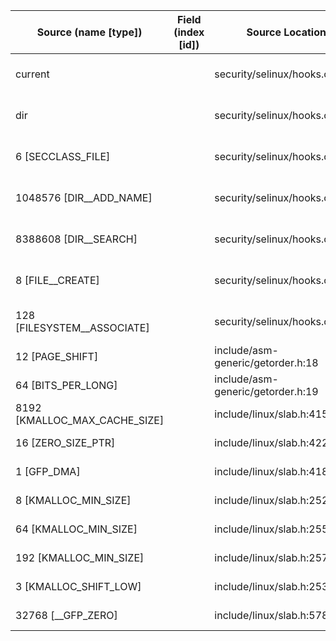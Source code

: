 | Source (name [type])          | Field (index [id]) | Source Location                   | Label at Source             |
|-------------------------------|--------------------|-----------------------------------|-----------------------------|
| current                       |                    | security/selinux/hooks.c:1706     | subject, dynamic, external  |
| dir                           |                    | security/selinux/hooks.c:2762     | object, dynamic, input      |
| 6 [SECCLASS_FILE]             |                    | security/selinux/hooks.c:2764     | operation, static, mediator |
| 1048576 [DIR__ADD_NAME]       |                    | security/selinux/hooks.c:1723     | operation, static, mediator |
| 8388608 [DIR__SEARCH]         |                    | security/selinux/hooks.c:1723     | operation, static, mediator |
| 8 [FILE__CREATE]              |                    | security/selinux/hooks.c:1735     | operation, static, mediator |
| 128 [FILESYSTEM__ASSOCIATE]   |                    | security/selinux/hooks.c:1741     | operation, static, mediator |
| 12 [PAGE_SHIFT]               |                    | include/asm-generic/getorder.h:18 | all, static, external       |
| 64 [BITS_PER_LONG]            |                    | include/asm-generic/getorder.h:19 | all, static, external       |
| 8192 [KMALLOC_MAX_CACHE_SIZE] |                    | include/linux/slab.h:415          | all, static, external       |
| 16 [ZERO_SIZE_PTR]            |                    | include/linux/slab.h:422          | all, static, external       |
| 1 [GFP_DMA]                   |                    | include/linux/slab.h:418          | all, static, external       |
| 8 [KMALLOC_MIN_SIZE]          |                    | include/linux/slab.h:252          | all, static, external       |
| 64 [KMALLOC_MIN_SIZE]         |                    | include/linux/slab.h:255          | all, static, external       |
| 192 [KMALLOC_MIN_SIZE]        |                    | include/linux/slab.h:257          | all, static, external       |
| 3 [KMALLOC_SHIFT_LOW]         |                    | include/linux/slab.h:253          | all, static, external       |
| 32768 [__GFP_ZERO]            |                    | include/linux/slab.h:578          | all, static, external       |
